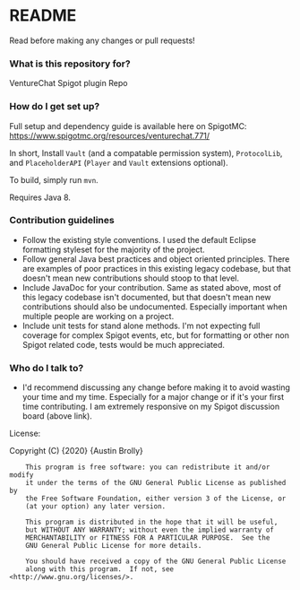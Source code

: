 # README #

Read before making any changes or pull requests!

### What is this repository for?

VentureChat Spigot plugin Repo

### How do I get set up?

Full setup and dependency guide is available here on SpigotMC: https://www.spigotmc.org/resources/venturechat.771/

In short, Install `Vault` (and a compatable permission system), `ProtocolLib`, and `PlaceholderAPI` (`Player`
and `Vault` extensions optional).

To build, simply run `mvn`.

Requires Java 8.

### Contribution guidelines

* Follow the existing style conventions. I used the default Eclipse formatting styleset for the majority of the project.
* Follow general Java best practices and object oriented principles. There are examples of poor practices in this
  existing legacy codebase, but that doesn't mean new contributions should stoop to that level.
* Include JavaDoc for your contribution. Same as stated above, most of this legacy codebase isn't documented, but that
  doesn't mean new contributions should also be undocumented. Especially important when multiple people are working on a
  project.
* Include unit tests for stand alone methods. I'm not expecting full coverage for complex Spigot events, etc, but for
  formatting or other non Spigot related code, tests would be much appreciated.

### Who do I talk to?

* I'd recommend discussing any change before making it to avoid wasting your time and my time. Especially for a major
  change or if it's your first time contributing. I am extremely responsive on my Spigot discussion board (above link).

License:

Copyright (C) {2020} {Austin Brolly}

```
    This program is free software: you can redistribute it and/or modify
    it under the terms of the GNU General Public License as published by
    the Free Software Foundation, either version 3 of the License, or
    (at your option) any later version.

    This program is distributed in the hope that it will be useful,
    but WITHOUT ANY WARRANTY; without even the implied warranty of
    MERCHANTABILITY or FITNESS FOR A PARTICULAR PURPOSE.  See the
    GNU General Public License for more details.

    You should have received a copy of the GNU General Public License
    along with this program.  If not, see <http://www.gnu.org/licenses/>.
```
